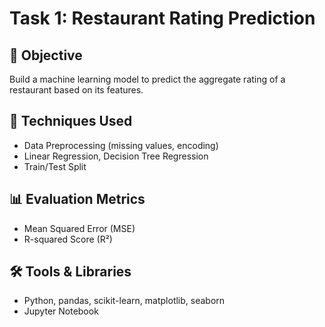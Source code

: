 # Task 1: Restaurant Rating Prediction

## 📌 Objective
Build a machine learning model to predict the aggregate rating of a restaurant based on its features.

## 🔧 Techniques Used
- Data Preprocessing (missing values, encoding)
- Linear Regression, Decision Tree Regression
- Train/Test Split

## 📊 Evaluation Metrics
- Mean Squared Error (MSE)
- R-squared Score (R²)

## 🛠️ Tools & Libraries
- Python, pandas, scikit-learn, matplotlib, seaborn
- Jupyter Notebook
